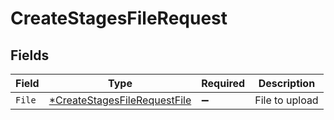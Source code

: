 # CreateStagesFileRequest


## Fields

| Field                                                                              | Type                                                                               | Required                                                                           | Description                                                                        |
| ---------------------------------------------------------------------------------- | ---------------------------------------------------------------------------------- | ---------------------------------------------------------------------------------- | ---------------------------------------------------------------------------------- |
| `File`                                                                             | [*CreateStagesFileRequestFile](../../models/shared/createstagesfilerequestfile.md) | :heavy_minus_sign:                                                                 | File to upload                                                                     |